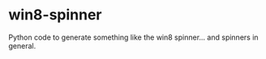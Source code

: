 win8-spinner
============

Python code to generate something like the win8 spinner... and spinners in general.
